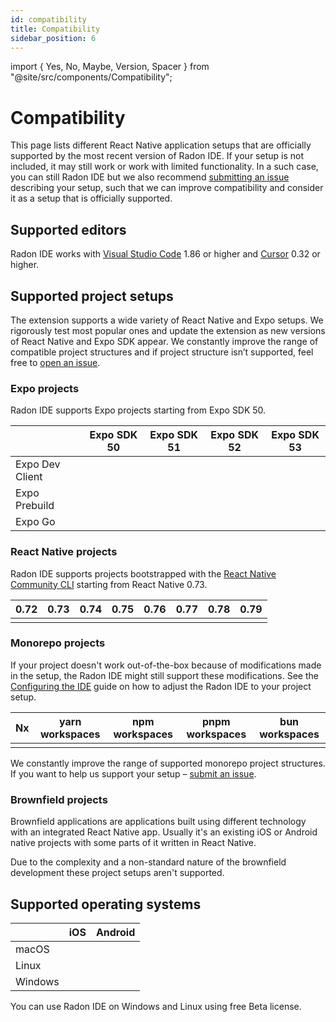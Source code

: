 ```yaml
---
id: compatibility
title: Compatibility
sidebar_position: 6
---
```


import { Yes, No, Maybe, Version, Spacer } from "@site/src/components/Compatibility";

# Compatibility

This page lists different React Native application setups that are officially supported by the most recent version of Radon IDE.
If your setup is not included, it may still work or work with limited functionality.
In a such case, you can still Radon IDE but we also recommend [submitting an issue](https://github.com/software-mansion/radon-ide/issues/new/choose) describing your setup, such that we can improve compatibility and consider it as a setup that is officially supported.

## Supported editors

Radon IDE works with [Visual Studio Code](https://code.visualstudio.com/) 1.86 or higher and [Cursor](https://www.cursor.com/) 0.32 or higher.

## Supported project setups

The extension supports a wide variety of React Native and Expo setups. We rigorously test most popular ones and update the extension as new versions of React Native and Expo SDK appear. We constantly improve the range of compatible project structures and if project structure isn’t supported, feel free to [open an issue](https://github.com/software-mansion/radon-ide/issues/new/choose).

### Expo projects

Radon IDE supports Expo projects starting from Expo SDK 50.

<div className="compatibility">

|                 | Expo SDK 50 | Expo SDK 51 | Expo SDK 52 | Expo SDK 53 |
| --------------- | ----------- | ----------- | ----------- | ----------- |
| Expo Dev Client | <Yes/>      | <Yes/>      | <Yes/>      | <Yes/>      |
| Expo Prebuild   | <Yes/>      | <Yes/>      | <Yes/>      | <Yes/>      |
| Expo Go         | <Yes/>      | <Yes/>      | <Yes/>      | <Yes/>      |

</div>

### React Native projects

Radon IDE supports projects bootstrapped with the [React Native Community CLI](https://github.com/react-native-community/cli) starting from React Native 0.73.

<div className="compatibility">

| 0.72  | 0.73   | 0.74   | 0.75   | 0.76   | 0.77   | 0.78   | 0.79   |
| ----- | ------ | ------ | ------ | ------ | ------ | ------ | ------ |
| <No/> | <Yes/> | <Yes/> | <Yes/> | <Yes/> | <Yes/> | <Yes/> | <Yes/> |

</div>

### Monorepo projects

If your project doesn't work out-of-the-box because of modifications made in the setup, the Radon IDE might still support these modifications. See the [Configuring the IDE](/docs/guides/configuration) guide on how to adjust the Radon IDE to your project setup.

<div className="compatibility">

| Nx     | yarn workspaces | npm workspaces | pnpm workspaces | bun workspaces |
| ------ | --------------- | -------------- | --------------- | -------------- |
| <Yes/> | <Yes/>          | <No/>          | <Yes/>          | <No/>          |

</div>

We constantly improve the range of supported monorepo project structures. If you want to help us support your setup – [submit an issue](https://github.com/software-mansion/radon-ide/issues/new/choose).

### Brownfield projects

Brownfield applications are applications built using different technology with an integrated React Native app. Usually it's an existing iOS or Android native projects with some parts of it written in React Native.

Due to the complexity and a non-standard nature of the brownfield development these project setups aren't supported.

## Supported operating systems

<div className="compatibility">

|         | iOS    | Android                  |
| ------- | ------ | ------------------------ |
| macOS   | <Yes/> | <Yes/>                   |
| Linux   | <No/>  | <Maybe label="In Beta"/> |
| Windows | <No/>  | <Maybe label="In Beta"/> |

</div>
You can use Radon IDE on Windows and Linux using free Beta license.
<br/>
<br/>
